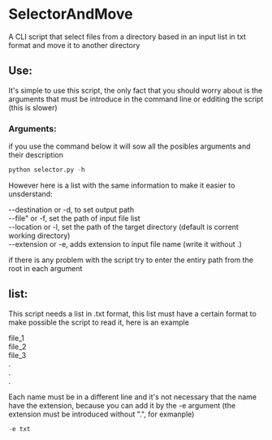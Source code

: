# SelectorAndMove
A CLI script that select files from a directory based in an input list in txt format and move it to another directory

## Use:
It's simple to use this script, the only fact that you should worry about is the arguments that must be introduce in the command line or edditing the script (this is slower)

### Arguments:
if you use the command below it will sow all the posibles arguments and their description
```python
python selector.py -h
```
However here is a list with the same information to make it easier to unsderstand:<br/>

--destination or -d, to set output path<br/>
--file" or -f, set the path of input file list<br/>
--location or -l, set the path of the target directory (default is corrent working directory)<br/>
--extension or -e, adds extension to input file name (write it without .)<br/>

if there is any problem with the script try to enter the entiry path from the root in each argument

## list:
This script needs a list in .txt format, this list must have a certain format to make possible the script to read it, here is an example<br/>


file_1<br/>
file_2<br/>
file_3<br/>
.<br/>
.<br/>
.<br/>


Each name must be in a different line and it's not necessary that the name have the extension, because you can add it by the -e argument (the extension must be introduced without ".", for exmanple)
```python 
-e txt
```
